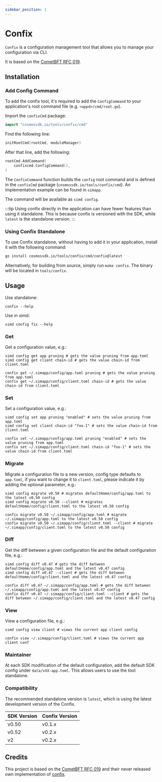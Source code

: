 ```yaml
---
sidebar_position: 1
---
```


# Confix

`Confix` is a configuration management tool that allows you to manage your configuration via CLI.

It is based on the [CometBFT RFC 019](https://github.com/cometbft/cometbft/blob/5013bc3f4a6d64dcc2bf02ccc002ebc9881c62e4/docs/rfc/rfc-019-config-version.md).

## Installation

### Add Config Command

To add the confix tool, it's required to add the `ConfigCommand` to your application's root command file (e.g. `<appd>/cmd/root.go`).

Import the `confixCmd` package:

```go
import "cosmossdk.io/tools/confix/cmd"
```

Find the following line:

```go
initRootCmd(rootCmd, moduleManager)
```

After that line, add the following:

```go
rootCmd.AddCommand(
    confixcmd.ConfigCommand(),
)
```

The `ConfixCommand` function builds the `config` root command and is defined in the `confixCmd` package (`cosmossdk.io/tools/confix/cmd`).
An implementation example can be found in `simapp`.

The command will be available as `simd config`.

:::tip
Using confix directly in the application can have fewer features than using it standalone.
This is because confix is versioned with the SDK, while `latest` is the standalone version.
:::

### Using Confix Standalone

To use Confix standalone, without having to add it in your application, install it with the following command:

```bash
go install cosmossdk.io/tools/confix/cmd/confix@latest
```

Alternatively, for building from source, simply run `make confix`. The binary will be located in `tools/confix`.

## Usage

Use standalone:

```shell
confix --help
```

Use in simd:

```shell
simd config fix --help
```

### Get

Get a configuration value, e.g.:

```shell
simd config get app pruning # gets the value pruning from app.toml
simd config get client chain-id # gets the value chain-id from client.toml
```

```shell
confix get ~/.simapp/config/app.toml pruning # gets the value pruning from app.toml
confix get ~/.simapp/config/client.toml chain-id # gets the value chain-id from client.toml
```

### Set

Set a configuration value, e.g.:

```shell
simd config set app pruning "enabled" # sets the value pruning from app.toml
simd config set client chain-id "foo-1" # sets the value chain-id from client.toml
```

```shell
confix set ~/.simapp/config/app.toml pruning "enabled" # sets the value pruning from app.toml
confix set ~/.simapp/config/client.toml chain-id "foo-1" # sets the value chain-id from client.toml
```

### Migrate

Migrate a configuration file to a new version, config type defaults to `app.toml`, if you want to change it to `client.toml`, please indicate it by adding the optional parameter, e.g.:

```shell
simd config migrate v0.50 # migrates defaultHome/config/app.toml to the latest v0.50 config
simd config migrate v0.50 --client # migrates defaultHome/config/client.toml to the latest v0.50 config
```

```shell
confix migrate v0.50 ~/.simapp/config/app.toml # migrate ~/.simapp/config/app.toml to the latest v0.50 config
confix migrate v0.50 ~/.simapp/config/client.toml --client # migrate ~/.simapp/config/client.toml to the latest v0.50 config
```

### Diff

Get the diff between a given configuration file and the default configuration file, e.g.:

```shell
simd config diff v0.47 # gets the diff between defaultHome/config/app.toml and the latest v0.47 config
simd config diff v0.47 --client # gets the diff between defaultHome/config/client.toml and the latest v0.47 config
```

```shell
confix diff v0.47 ~/.simapp/config/app.toml # gets the diff between ~/.simapp/config/app.toml and the latest v0.47 config
confix diff v0.47 ~/.simapp/config/client.toml --client # gets the diff between ~/.simapp/config/client.toml and the latest v0.47 config
```

### View

View a configuration file, e.g.:

```shell
simd config view client # views the current app client config
```

```shell
confix view ~/.simapp/config/client.toml # views the current app client conf
```

### Maintainer

At each SDK modification of the default configuration, add the default SDK config under `data/vXX-app.toml`.
This allows users to use the tool standalone.

### Compatibility

The recommended standalone version is `latest`, which is using the latest development version of the Confix.

| SDK Version | Confix Version |
| ----------- | -------------- |
| v0.50       | v0.1.x         |
| v0.52       | v0.2.x         |
| v2          | v0.2.x         |

## Credits

This project is based on the [CometBFT RFC 019](https://github.com/cometbft/cometbft/blob/5013bc3f4a6d64dcc2bf02ccc002ebc9881c62e4/docs/rfc/rfc-019-config-version.md) and their never released own implementation of [confix](https://github.com/cometbft/cometbft/blob/v0.36.x/scripts/confix/confix.go).
